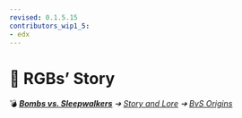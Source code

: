```yaml
---
revised: 0.1.5.15
contributors_wip1_5:
- edx
---
```


# 📁 RGBs’ Story

💣 ***[Bombs vs. Sleepwalkers][home]** ➔ [Story and Lore][story] ➔ [BvS Origins][story_bvso]*

[home]: /README.md
[story]: /story/readme.md
[story_bvso]: /story/bvso/readme.md
